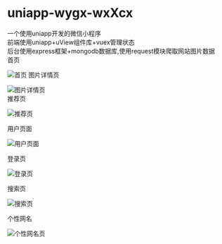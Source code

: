 # uniapp-wygx-wxXcx
一个使用uniapp开发的微信小程序  
前端使用uniapp+uView组件库+vuex管理状态  
后台使用express框架+mongodb数据库,使用request模块爬取网站图片数据  
首页  

![首页](readme/首页.png)
图片详情页  

![图片详情页](readme/图片详情.png)  
推荐页  

![推荐页](readme/推荐.png)  

用户页面  

![用户页面](readme/用户页面.png)   

登录页  

![登录页](readme/登录.png)  

搜索页  

![搜索页](readme/搜索.png)  

个性网名  

![个性网名页](readme/网名.png)  
